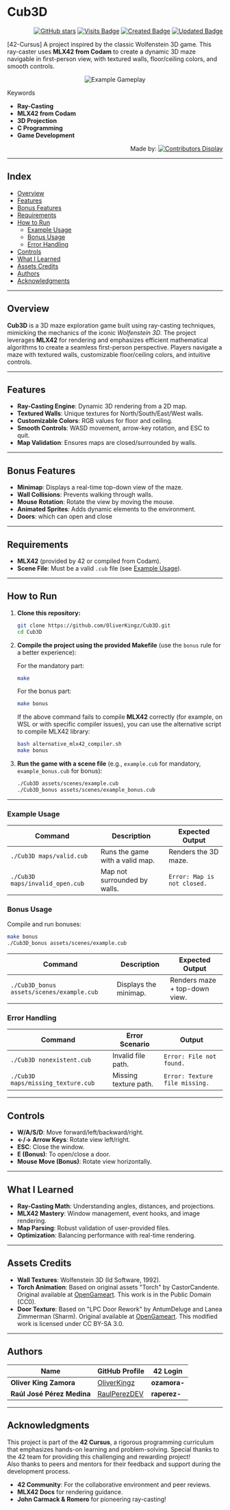 # Cub3D

<div align="right">

[![GitHub stars](https://img.shields.io/github/stars/OliverKingz/Cub3D?color=brightgreen)]()
[![Visits Badge](https://badges.pufler.dev/visits/OliverKingz/Cub3D)]()
[![Created Badge](https://badges.pufler.dev/created/OliverKingz/Cub3D)]()
[![Updated Badge](https://badges.pufler.dev/updated/OliverKingz/Cub3D)]()

</div>

[42-Cursus] A project inspired by the classic Wolfenstein 3D game. This ray-caster uses **MLX42 from Codam** to create a dynamic 3D maze navigable in first-person view, with textured walls, floor/ceiling colors, and smooth controls.

<div align="center">

![Example Gameplay](assets/images/Cub3D_GB.gif)

</div>

Keywords

- **Ray-Casting**
- **MLX42 from Codam**
- **3D Projection**
- **C Programming**
- **Game Development**

<div align="right">

Made by: [![Contributors Display](https://badges.pufler.dev/contributors/OliverKingz/Cub3d?size=30&padding=5&perRow=10&bots=true)](https://github.com/RaulPerezDEV)

</div>

---

## Index

- [Overview](#overview)
- [Features](#features)
- [Bonus Features](#bonus-features)
- [Requirements](#requirements)
- [How to Run](#how-to-run)
  - [Example Usage](#example-usage)
  - [Bonus Usage](#bonus-usage)
  - [Error Handling](#error-handling)
- [Controls](#controls)
- [What I Learned](#what-i-learned)
- [Assets Credits](#assets-credits)
- [Authors](#authors)
- [Acknowledgments](#acknowledgments)

---

## Overview

**Cub3D** is a 3D maze exploration game built using ray-casting techniques, mimicking the mechanics of the iconic _Wolfenstein 3D_. The project leverages **MLX42** for rendering and emphasizes efficient mathematical algorithms to create a seamless first-person perspective. Players navigate a maze with textured walls, customizable floor/ceiling colors, and intuitive controls.

---

## Features

- **Ray-Casting Engine**: Dynamic 3D rendering from a 2D map.
- **Textured Walls**: Unique textures for North/South/East/West walls.
- **Customizable Colors**: RGB values for floor and ceiling.
- **Smooth Controls**: WASD movement, arrow-key rotation, and ESC to quit.
- **Map Validation**: Ensures maps are closed/surrounded by walls.

---

## Bonus Features

- **Minimap**: Displays a real-time top-down view of the maze.
- **Wall Collisions**: Prevents walking through walls.
- **Mouse Rotation**: Rotate the view by moving the mouse.
- **Animated Sprites**: Adds dynamic elements to the environment.
- **Doors**: which can open and close

---

## Requirements

- **MLX42** (provided by 42 or compiled from Codam).
- **Scene File**: Must be a valid `.cub` file (see [Example Usage](#example-usage)).

---

## How to Run

1. **Clone this repository:**

   ```bash
   git clone https://github.com/OliverKingz/Cub3D.git
   cd Cub3D
   ```

2. **Compile the project using the provided Makefile** (use the `bonus` rule for a better experience):

   For the mandatory part:

   ```bash
   make
   ```

   For the bonus part:

   ```bash
   make bonus
   ```

   If the above command fails to compile **MLX42** correctly (for example, on WSL or with specific compiler issues), you can use the alternative script to compile MLX42 library:

   ```bash
   bash alternative_mlx42_compiler.sh
   make bonus
   ```

3. **Run the game with a scene file** (e.g., `example.cub` for mandatory, `example_bonus.cub` for bonus):

   ```bash
   ./Cub3D assets/scenes/example.cub
   ./Cub3D_bonus assets/scenes/example_bonus.cub
   ```

---

### Example Usage

| **Command**                     | **Description**                 | **Expected Output**         |
| ------------------------------- | ------------------------------- | --------------------------- |
| `./Cub3D maps/valid.cub`        | Runs the game with a valid map. | Renders the 3D maze.        |
| `./Cub3D maps/invalid_open.cub` | Map not surrounded by walls.    | `Error: Map is not closed.` |

### Bonus Usage

Compile and run bonuses:

```bash
make bonus
./Cub3D_bonus assets/scenes/example.cub
```

| **Command**                               | **Description**       | **Expected Output**           |
| ----------------------------------------- | --------------------- | ----------------------------- |
| `./Cub3D_bonus assets/scenes/example.cub` | Displays the minimap. | Renders maze + top-down view. |

### Error Handling

| **Command**                        | **Error Scenario**    | **Output**                     |
| ---------------------------------- | --------------------- | ------------------------------ |
| `./Cub3D nonexistent.cub`          | Invalid file path.    | `Error: File not found.`       |
| `./Cub3D maps/missing_texture.cub` | Missing texture path. | `Error: Texture file missing.` |

---

## Controls

- **W/A/S/D**: Move forward/left/backward/right.
- **←/→ Arrow Keys**: Rotate view left/right.
- **ESC**: Close the window.
- **E (Bonus)**: To open/close a door. 
- **Mouse Move (Bonus)**: Rotate view horizontally.

---

## What I Learned

- **Ray-Casting Math**: Understanding angles, distances, and projections.
- **MLX42 Mastery**: Window management, event hooks, and image rendering.
- **Map Parsing**: Robust validation of user-provided files.
- **Optimization**: Balancing performance with real-time rendering.

---

## Assets Credits

- **Wall Textures**: Wolfenstein 3D (Id Software, 1992).
- **Torch Animation**: Based on original assets "Torch" by CastorCandente. Original available at [OpenGameart](https://opengameart.org/content/bartolomeos-journey-assets#comment-form). This work is in the Public Domain (CC0).
- **Door Texture**: Based on "LPC Door Rework" by AntumDeluge and Lanea Zimmerman (Sharm). Original available at [OpenGameart](https://opengameart.org/node/84409). This modified work is licensed under CC BY-SA 3.0.

---

## Authors

<div align="center">

| **Name**                   | **GitHub Profile**                              | **42 Login** |
| -------------------------- | ----------------------------------------------- | ------------ |
| **Oliver King Zamora**     | [OliverKingz](https://github.com/OliverKingz)   | **ozamora-** |
| **Raúl José Pérez Medina** | [RaulPerezDEV](https://github.com/RaulPerezDEV) | **raperez-** |

</div>

---

## Acknowledgments

This project is part of the **42 Cursus**, a rigorous programming curriculum that emphasizes hands-on learning and problem-solving. Special thanks to the 42 team for providing this challenging and rewarding project!  
Also thanks to peers and mentors for their feedback and support during the development process.

- **42 Community**: For the collaborative environment and peer reviews.
- **MLX42 Docs** for rendering guidance.
- **John Carmack & Romero** for pioneering ray-casting!
